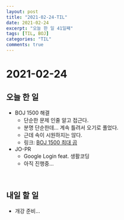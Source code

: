 ```yaml
---
layout: post
title: "2021-02-24-TIL"
date: 2021-02-24
excerpt: "오늘 한 일 41일째"
tags: [TIL, BOJ]
categories: "TIL"
comments: true
---
```


# 2021-02-24

## 오늘 한 일    
- BOJ 1500 해결
    - 단순한 문제 인줄 알고 접근다.
    - 분명 단순한데... 계속 틀려서 오기로 풀었다.
    - 근데 속이 시원하지는 않다.
    - 링크: [BOJ 1500 최대 곱](https://l-zzu-h.tistory.com/entry/BOJ-1500%EC%B5%9C%EB%8C%80-%EA%B3%B1)
- JO-PR
    - Google Login feat. 생활코딩
    - 아직 진행중...
<br>

## 내일 할 일
- 개강 준비...
